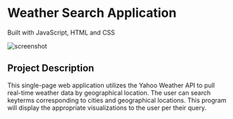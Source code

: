 # Weather Search Application
Built with JavaScript, HTML and CSS

![screenshot](https://user-images.githubusercontent.com/88219342/185993063-341c028f-3bb0-495a-bd8c-62ef114a50ee.png)

## Project Description
 
This single-page web application utilizes the Yahoo Weather API to pull real-time weather data by geographical location. The user can search keyterms corresponding to cities and geographical locations. This program will display the appropriate visualizations to the user per their query.

